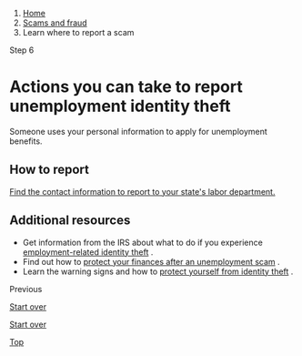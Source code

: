 1. [Home](/)
2. [Scams and fraud](/scams-and-fraud)
3. Learn where to report a scam

Step 6

Actions you can take to report unemployment identity theft
==========================================================

Someone uses your personal information to apply for unemployment benefits.

**How to report**
-----------------

[Find the contact information to report to your state's labor department.](https://www.dol.gov/agencies/eta/UIIDtheft#state-directory)

**Additional resources**
------------------------

* Get information from the IRS about what to do if you experience
  [employment-related identity theft](https://www.irs.gov/identity-theft-fraud-scams/employment-related-identity-theft)
  .
* Find out how to
  [protect your finances after an unemployment scam](https://consumer.ftc.gov/consumer-alerts/2020/06/scammer-getting-unemployment-benefits-your-name)
  .
* Learn the warning signs and how to
  [protect yourself from identity theft](/identity-theft)
  .

Previous

[Start over](/where-report-scams/where-did-scam-take-place#block-usagov-content)

[Start over](/where-report-scams/where-did-scam-take-place#block-usagov-content)

[Top](#main-content)